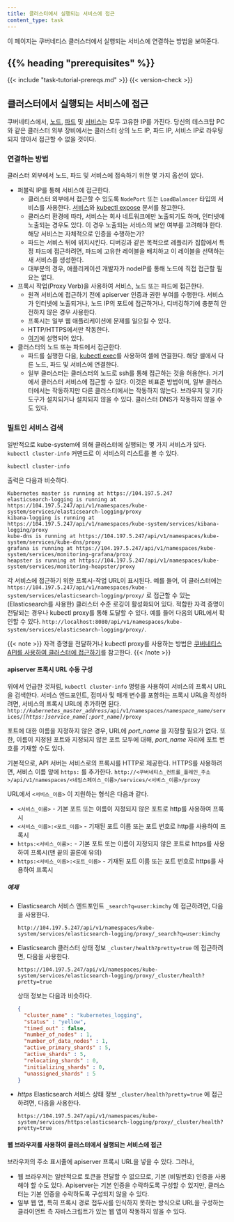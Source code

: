 ```yaml
---
title: 클러스터에서 실행되는 서비스에 접근
content_type: task
---
```


<!-- overview -->
이 페이지는 쿠버네티스 클러스터에서 실행되는 서비스에 연결하는 방법을 보여준다.


## {{% heading "prerequisites" %}}


{{< include "task-tutorial-prereqs.md" >}} {{< version-check >}}


<!-- steps -->

## 클러스터에서 실행되는 서비스에 접근

쿠버네티스에서, [노드](/ko/docs/concepts/architecture/nodes/),
[파드](/ko/docs/concepts/workloads/pods/) 및 [서비스](/ko/docs/concepts/services-networking/service/)는 모두
고유한 IP를 가진다. 당신의 데스크탑 PC와 같은 클러스터 외부 장비에서는
클러스터 상의 노드 IP, 파드 IP, 서비스 IP로 라우팅되지 않아서 
접근할 수 없을 것이다.

### 연결하는 방법

클러스터 외부에서 노드, 파드 및 서비스에 접속하기 위한 몇 가지 옵션이 있다.

  - 퍼블릭 IP를 통해 서비스에 접근한다.
    - 클러스터 외부에서 접근할 수 있도록 `NodePort` 또는 `LoadBalancer` 타입의
      서비스를 사용한다. [서비스](/ko/docs/concepts/services-networking/service/)와
      [kubectl expose](/docs/reference/generated/kubectl/kubectl-commands/#expose) 문서를 참고한다.
    - 클러스터 환경에 따라, 서비스는 회사 네트워크에만 노출되기도 하며,
      인터넷에 노출되는 경우도 있다. 이 경우 노출되는 서비스의 보안 여부를 고려해야 한다.
      해당 서비스는 자체적으로 인증을 수행하는가?
    - 파드는 서비스 뒤에 위치시킨다. 디버깅과 같은 목적으로 레플리카 집합에서 특정 파드에 접근하려면,
      파드에 고유한 레이블을 배치하고 이 레이블을 선택하는 새 서비스를 생성한다.
    - 대부분의 경우, 애플리케이션 개발자가 nodeIP를 통해 노드에 직접
      접근할 필요는 없다.
  - 프록시 작업(Proxy Verb)을 사용하여 서비스, 노드 또는 파드에 접근한다.
    - 원격 서비스에 접근하기 전에 apiserver 인증과 권한 부여를 수행한다.
      서비스가 인터넷에 노출되거나, 노드 IP의 포트에 접근하거나, 디버깅하기에
      충분히 안전하지 않은 경우 사용한다.
    - 프록시는 일부 웹 애플리케이션에 문제를 일으킬 수 있다.
    - HTTP/HTTPS에서만 작동한다.
    - [여기](#apiserver-프록시-url-수동-구성)에 설명되어 있다.
  - 클러스터의 노드 또는 파드에서 접근한다.
    - 파드를 실행한 다음, [kubectl exec](/docs/reference/generated/kubectl/kubectl-commands/#exec)를 사용하여 셸에 연결한다.
      해당 셸에서 다른 노드, 파드 및 서비스에 연결한다.
    - 일부 클러스터는 클러스터의 노드로 ssh를 통해 접근하는 것을 허용한다. 거기에서 클러스터 서비스에
      접근할 수 있다. 이것은 비표준 방법이며, 일부 클러스터에서는 작동하지만 다른 클러스터에서는
      작동하지 않는다. 브라우저 및 기타 도구가 설치되거나 설치되지 않을 수 있다. 클러스터 DNS가 작동하지 않을 수도 있다.

### 빌트인 서비스 검색

일반적으로 kube-system에 의해 클러스터에 실행되는 몇 가지 서비스가 있다. 
`kubectl cluster-info` 커맨드로 이 서비스의 리스트를 볼 수 있다.

```shell
kubectl cluster-info
```

출력은 다음과 비슷하다.

```
Kubernetes master is running at https://104.197.5.247
elasticsearch-logging is running at https://104.197.5.247/api/v1/namespaces/kube-system/services/elasticsearch-logging/proxy
kibana-logging is running at https://104.197.5.247/api/v1/namespaces/kube-system/services/kibana-logging/proxy
kube-dns is running at https://104.197.5.247/api/v1/namespaces/kube-system/services/kube-dns/proxy
grafana is running at https://104.197.5.247/api/v1/namespaces/kube-system/services/monitoring-grafana/proxy
heapster is running at https://104.197.5.247/api/v1/namespaces/kube-system/services/monitoring-heapster/proxy
```

각 서비스에 접근하기 위한 프록시-작업 URL이 표시된다.
예를 들어, 이 클러스터에는 `https://104.197.5.247/api/v1/namespaces/kube-system/services/elasticsearch-logging/proxy/` 로
접근할 수 있는 (Elasticsearch를 사용한) 클러스터 수준 로깅이 활성화되어 있다. 적합한 자격 증명이 전달되는 경우나 kubectl proxy를 통해 도달할 수 있다. 예를 들어 다음의 URL에서 확인할 수 있다.
`http://localhost:8080/api/v1/namespaces/kube-system/services/elasticsearch-logging/proxy/`.

{{< note >}}
자격 증명을 전달하거나 kubectl proxy를 사용하는 방법은 [쿠버네티스 API를 사용하여 클러스터에 접근하기](/ko/docs/tasks/administer-cluster/access-cluster-api/)를 참고한다.
{{< /note >}}

#### apiserver 프록시 URL 수동 구성

위에서 언급한 것처럼, `kubectl cluster-info` 명령을 사용하여 서비스의 프록시 URL을 검색한다. 서비스 엔드포인트, 접미사 및 매개 변수를 포함하는 프록시 URL을 작성하려면, 서비스의 프록시 URL에 추가하면 된다.
`http://`*`kubernetes_master_address`*`/api/v1/namespaces/`*`namespace_name`*`/services/`*`[https:]service_name[:port_name]`*`/proxy`

포트에 대한 이름을 지정하지 않은 경우, URL에 *port_name* 을 지정할 필요가 없다. 또한, 이름이 지정된 포트와 지정되지 않은 포트 모두에 대해, *port_name* 자리에 포트 번호를 기재할 수도 있다.

기본적으로, API 서버는 서비스로의 프록시를 HTTP로 제공한다. HTTPS를 사용하려면, 서비스 이름 앞에 `https:` 를 추가한다.
`http://<쿠버네티스_컨트롤_플레인_주소>/api/v1/namespaces/<네임스페이스_이름>/services/<서비스_이름>/proxy`

URL에서 `<서비스_이름>` 이 지원하는 형식은 다음과 같다.

* `<서비스_이름>` - 기본 포트 또는 이름이 지정되지 않은 포트로 http를 사용하여 프록시
* `<서비스_이름>:<포트_이름>` - 기재된 포트 이름 또는 포트 번호로 http를 사용하여 프록시
* `https:<서비스_이름>:` - 기본 포트 또는 이름이 지정되지 않은 포트로 https를 사용하여 프록시(맨 끝의 콜론에 유의)
* `https:<서비스_이름>:<포트_이름>` - 기재된 포트 이름 또는 포트 번호로 https를 사용하여 프록시


##### 예제

* Elasticsearch 서비스 엔드포인트 `_search?q=user:kimchy` 에 접근하려면, 다음을 사용한다.

    ```
    http://104.197.5.247/api/v1/namespaces/kube-system/services/elasticsearch-logging/proxy/_search?q=user:kimchy
    ```

* Elasticsearch 클러스터 상태 정보 `_cluster/health?pretty=true` 에 접근하려면, 다음을 사용한다.

    ```
    https://104.197.5.247/api/v1/namespaces/kube-system/services/elasticsearch-logging/proxy/_cluster/health?pretty=true
    ```

    상태 정보는 다음과 비슷하다.

    ```json
    {
      "cluster_name" : "kubernetes_logging",
      "status" : "yellow",
      "timed_out" : false,
      "number_of_nodes" : 1,
      "number_of_data_nodes" : 1,
      "active_primary_shards" : 5,
      "active_shards" : 5,
      "relocating_shards" : 0,
      "initializing_shards" : 0,
      "unassigned_shards" : 5
    }
    ```

* *https* Elasticsearch 서비스 상태 정보 `_cluster/health?pretty=true` 에 접근하려면, 다음을 사용한다.

    ```
    https://104.197.5.247/api/v1/namespaces/kube-system/services/https:elasticsearch-logging/proxy/_cluster/health?pretty=true
    ```

#### 웹 브라우저를 사용하여 클러스터에서 실행되는 서비스에 접근

브라우저의 주소 표시줄에 apiserver 프록시 URL을 넣을 수 있다. 그러나,

  - 웹 브라우저는 일반적으로 토큰을 전달할 수 없으므로, 기본 (비밀번호) 인증을 사용해야 할 수도 있다. Apiserver는 기본 인증을 수락하도록 구성할 수 있지만,
    클러스터는 기본 인증을 수락하도록 구성되지 않을 수 있다.
  - 일부 웹 앱, 특히 프록시 경로 접두사를 인식하지 못하는 방식으로 URL을 구성하는 클라이언트 측 자바스크립트가 있는
    웹 앱이 작동하지 않을 수 있다.
